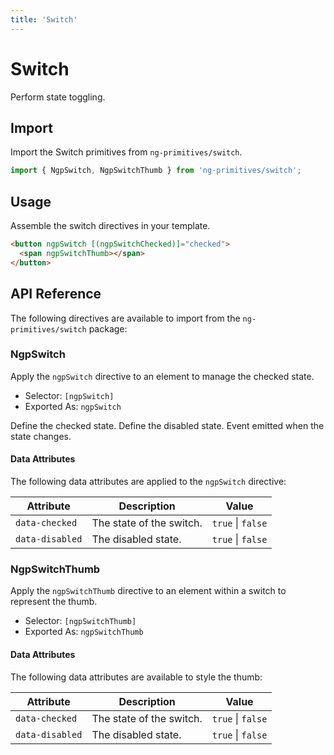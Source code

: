 ```yaml
---
title: 'Switch'
---
```


# Switch

Perform state toggling.

<docs-example name="switch"></docs-example>

## Import

Import the Switch primitives from `ng-primitives/switch`.

```ts
import { NgpSwitch, NgpSwitchThumb } from 'ng-primitives/switch';
```

## Usage

Assemble the switch directives in your template.

```html
<button ngpSwitch [(ngpSwitchChecked)]="checked">
  <span ngpSwitchThumb></span>
</button>
```

## API Reference

The following directives are available to import from the `ng-primitives/switch` package:

### NgpSwitch

Apply the `ngpSwitch` directive to an element to manage the checked state.

- Selector: `[ngpSwitch]`
- Exported As: `ngpSwitch`

<response-field name="ngpSwitchChecked" type="boolean" default="false">
  Define the checked state.
</response-field>

<response-field name="ngpSwitchDisabled" type="boolean" default="false">
  Define the disabled state.
</response-field>

<response-field name="ngpSwitchCheckedChange" type="boolean">
  Event emitted when the state changes.
</response-field>

#### Data Attributes

The following data attributes are applied to the `ngpSwitch` directive:

| Attribute       | Description              | Value             |
| --------------- | ------------------------ | ----------------- |
| `data-checked`  | The state of the switch. | `true` \| `false` |
| `data-disabled` | The disabled state.      | `true` \| `false` |

### NgpSwitchThumb

Apply the `ngpSwitchThumb` directive to an element within a switch to represent the thumb.

- Selector: `[ngpSwitchThumb]`
- Exported As: `ngpSwitchThumb`

#### Data Attributes

The following data attributes are available to style the thumb:

| Attribute       | Description              | Value             |
| --------------- | ------------------------ | ----------------- |
| `data-checked`  | The state of the switch. | `true` \| `false` |
| `data-disabled` | The disabled state.      | `true` \| `false` |
